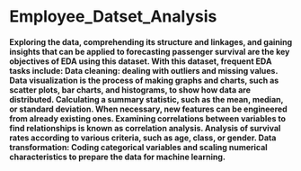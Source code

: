 # Employee_Datset_Analysis
#### Exploring the data, comprehending its structure and linkages, and gaining insights that can be applied to forecasting passenger survival are the key objectives of EDA using this dataset. With this dataset, frequent EDA tasks include: Data cleaning: dealing with outliers and missing values. Data visualization is the process of making graphs and charts, such as scatter plots, bar charts, and histograms, to show how data are distributed. Calculating a summary statistic, such as the mean, median, or standard deviation. When necessary, new features can be engineered from already existing ones. Examining correlations between variables to find relationships is known as correlation analysis. Analysis of survival rates according to various criteria, such as age, class, or gender. Data transformation: Coding categorical variables and scaling numerical characteristics to prepare the data for machine learning.
